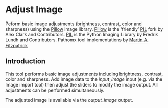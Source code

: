 Adjust Image
=================
Peform basic image adjustments (brightness, contrast, color and sharpness) using the [Pillow][] image
library. [Pillow][] is the ‘friendly’ [PIL][] fork by Alex Clark and Contributors. [PIL][] is the Python Imaging Library by Fredrik Lundh and Contributors.
Pathomx tool implementations by [Martin A. Fitzpatrick][]


Introduction
------------
This tool performs basic image adjustments including brightness, contrast, color and sharpness. Add image data to 
the *input_image* input (e.g. via the Image import tool) then adjust the sliders to modify the image output. All
adjustments can be performed simultaneously. 

The adjusted image is available via the *output_image* output.


  [Martin A. Fitzpatrick]: http://martinfitzpatrick.name/
  [Pillow]: https://pillow.readthedocs.org/
  [PIL]: http://www.pythonware.com/products/pil/